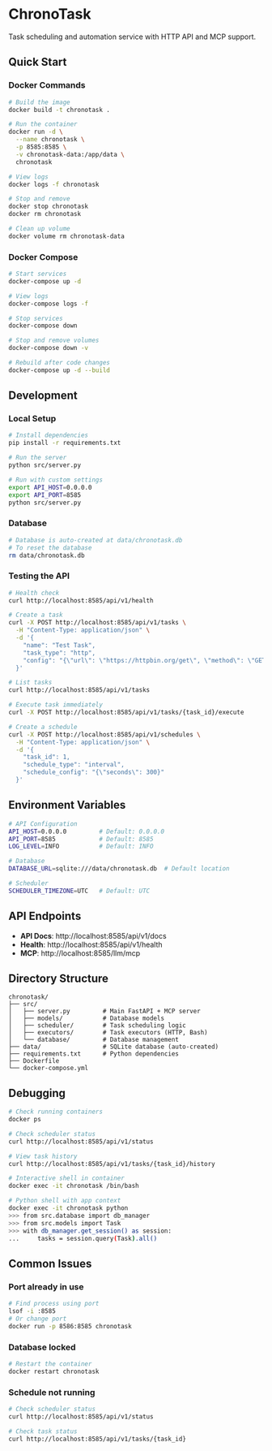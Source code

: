 # ChronoTask

Task scheduling and automation service with HTTP API and MCP support.

## Quick Start

### Docker Commands

```bash
# Build the image
docker build -t chronotask .

# Run the container
docker run -d \
  --name chronotask \
  -p 8585:8585 \
  -v chronotask-data:/app/data \
  chronotask

# View logs
docker logs -f chronotask

# Stop and remove
docker stop chronotask
docker rm chronotask

# Clean up volume
docker volume rm chronotask-data
```

### Docker Compose

```bash
# Start services
docker-compose up -d

# View logs
docker-compose logs -f

# Stop services
docker-compose down

# Stop and remove volumes
docker-compose down -v

# Rebuild after code changes
docker-compose up -d --build
```

## Development

### Local Setup

```bash
# Install dependencies
pip install -r requirements.txt

# Run the server
python src/server.py

# Run with custom settings
export API_HOST=0.0.0.0
export API_PORT=8585
python src/server.py
```

### Database

```bash
# Database is auto-created at data/chronotask.db
# To reset the database
rm data/chronotask.db
```

### Testing the API

```bash
# Health check
curl http://localhost:8585/api/v1/health

# Create a task
curl -X POST http://localhost:8585/api/v1/tasks \
  -H "Content-Type: application/json" \
  -d '{
    "name": "Test Task",
    "task_type": "http",
    "config": "{\"url\": \"https://httpbin.org/get\", \"method\": \"GET\", \"timeout\": 30}"
  }'

# List tasks
curl http://localhost:8585/api/v1/tasks

# Execute task immediately
curl -X POST http://localhost:8585/api/v1/tasks/{task_id}/execute

# Create a schedule
curl -X POST http://localhost:8585/api/v1/schedules \
  -H "Content-Type: application/json" \
  -d '{
    "task_id": 1,
    "schedule_type": "interval",
    "schedule_config": "{\"seconds\": 300}"
  }'
```

## Environment Variables

```bash
# API Configuration
API_HOST=0.0.0.0         # Default: 0.0.0.0
API_PORT=8585            # Default: 8585
LOG_LEVEL=INFO           # Default: INFO

# Database
DATABASE_URL=sqlite:///data/chronotask.db  # Default location

# Scheduler
SCHEDULER_TIMEZONE=UTC   # Default: UTC
```

## API Endpoints

- **API Docs**: http://localhost:8585/api/v1/docs
- **Health**: http://localhost:8585/api/v1/health
- **MCP**: http://localhost:8585/llm/mcp

## Directory Structure

```
chronotask/
├── src/
│   ├── server.py         # Main FastAPI + MCP server
│   ├── models/           # Database models
│   ├── scheduler/        # Task scheduling logic
│   ├── executors/        # Task executors (HTTP, Bash)
│   └── database/         # Database management
├── data/                 # SQLite database (auto-created)
├── requirements.txt      # Python dependencies
├── Dockerfile
└── docker-compose.yml
```

## Debugging

```bash
# Check running containers
docker ps

# Check scheduler status
curl http://localhost:8585/api/v1/status

# View task history
curl http://localhost:8585/api/v1/tasks/{task_id}/history

# Interactive shell in container
docker exec -it chronotask /bin/bash

# Python shell with app context
docker exec -it chronotask python
>>> from src.database import db_manager
>>> from src.models import Task
>>> with db_manager.get_session() as session:
...     tasks = session.query(Task).all()
```

## Common Issues

### Port already in use
```bash
# Find process using port
lsof -i :8585
# Or change port
docker run -p 8586:8585 chronotask
```

### Database locked
```bash
# Restart the container
docker restart chronotask
```

### Schedule not running
```bash
# Check scheduler status
curl http://localhost:8585/api/v1/status

# Check task status
curl http://localhost:8585/api/v1/tasks/{task_id}
```